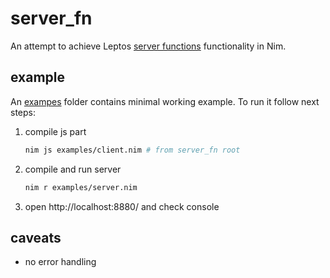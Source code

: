 # server_fn
An attempt to achieve Leptos [server functions](https://book.leptos.dev/server/25_server_functions.html) functionality in Nim.

## example
An [exampes](./examples/) folder contains minimal working example.
To run it follow next steps:
1. compile js part
   ```bash
   nim js examples/client.nim # from server_fn root
   ```
2. compile and run server
   ```bash
   nim r examples/server.nim
   ```
3. open http://localhost:8880/ and check console

## caveats
- no error handling

<!-- ### TODO
- [ ] switch from unibs to json-serialization
- [ ] pass ref instead of copy to internal funcs
- [ ] add implemetation for native rpc client
- [ ] createRemoteCall -> change proc to func
- [ ] add debug logging -->
